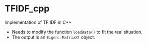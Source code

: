 # TFIDF_cpp
Implementation of TF IDF in C++

* Needs to modify the function `loadData()` to fit the real situation.
* The output is an `Eigen::MatrixXf` object.

